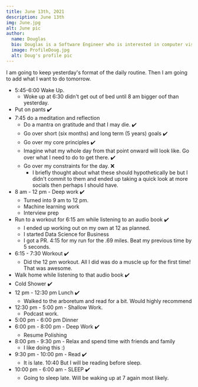 ```yaml
---
title: June 13th, 2021
description: June 13th
img: June.jpg
alt: June pic
author:
  name: Douglas
  bio: Douglas is a Software Engineer who is interested in computer vision and our quest for strong AI. He also is constantly looking for ways to push the envelope of his personal mental and physical fitness.
  image: ProfileDoug.jpg
  alt: Doug's profile pic
---
```


I am going to keep yesterday's format of the daily routine.
Then I am going to add what I want to do tomorrow. 

- 5:45-6:00 Wake Up.
    - Woke up at 6:30 didn't get out of bed until 8 am bigger oof than yesterday. 
- Put on pants ✔️
- 7:45 do a meditation and reflection
  - Do a mantra on gratitude and that I may die. ✔️
  - Go over short (six months) and long term (5 years) goals ✔️
  - Go over my core principles ✔️
  - Imagine what my whole day from that point onward will look like. Go over what I need to do to get there. ✔️
  - Go over my constraints for the day. ❌
    - I briefly thought about what these should hypothetically be but I didn't commit to them and ended up taking a quick look at more socials then perhaps I should have.
-  8 am - 12 pm - Deep work ✔️
    - Turned into 9 am to 12 pm. 
    - Machine learning work
    - Interview prep
- Run to a workout for 6:15 am while listening to an audio book ✔️
    - I ended up working out on my own at 12 as planned.
    - I started Data Science for Business
    - I got a PR. 4:15 for my run for the .69 miles. Beat my previous time by 5 seconds. 
- 6:15 - 7:30 Workout ✔️
    - Did the 12 pm workout. All I did was do a muscle up for the first time! That was awesome.
- Walk home while listening to that audio book ✔️
- Cold Shower ✔️
- 12 pm - 12:30 pm Lunch ✔️
    - Walked to the arboretum and read for a bit. Would highly recommend
- 12:30 pm - 5:00 pm - Shallow Work.
    - Podcast work.
- 5:00 pm - 6:00 pm Dinner 
- 6:00 pm - 8:00 pm - Deep Work ✔️
    - Resume Polishing
- 8:00 pm - 9:30 pm - Relax and spend time with friends and family 
    - I like doing this :)
- 9:30 pm - 10:00 pm - Read ✔️
    - It is late. 10:40 But I will be reading before sleep.
- 10:00 pm - 6:00 am - SLEEP ✔️
    - Going to sleep late. Will be waking up at 7 again most likely.
